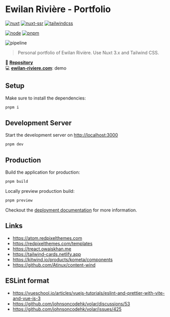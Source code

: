 # Ewilan Rivière - Portfolio

[![nuxt](https://img.shields.io/static/v1?label=Nuxt&message=v3.*&color=00C58E&style=flat-square&logo=nuxt.js&logoColor=ffffff)](https://nuxtjs.org/)
[![nuxt-ssr](https://img.shields.io/static/v1?label=Designed%20to%20be&message=SSR&color=00C58E&style=flat-square&logo=nuxt.js&logoColor=ffffff)](https://nuxtjs.org/docs/concepts/server-side-rendering/)
[![tailwindcss](https://img.shields.io/static/v1?label=Tailwind%20CSS&message=v3.*&color=38B2AC&style=flat-square&logo=tailwind-css&logoColor=ffffff)](https://tailwindcss.com/)

[![node](https://img.shields.io/static/v1?label=NodeJS&message=v16.*&color=339933&style=flat-square&logo=node.js&logoColor=ffffff)](https://nodejs.org/en)
[![pnpm](https://img.shields.io/static/v1?label=pnpm&message=v7.*&color=F69220&style=flat-square&logo=pnpm&logoColor=ffffff)](https://pnpm.io)

![pipeline](https://gitlab.com/ewilan-riviere/portfolio/badges/main/pipeline.svg)

>Personal portfolio of Ewilan Rivière. Use Nuxt 3.x and Tailwind CSS.

📀 [**Repository**](https://gitlab.com/ewilan-riviere/portfolio)  
💻 [**ewilan-riviere.com**](https://ewilan-riviere.com): demo

## Setup

Make sure to install the dependencies:

```bash
pnpm i
```

## Development Server

Start the development server on <http://localhost:3000>

```bash
pnpm dev
```

## Production

Build the application for production:

```bash
pnpm build
```

Locally preview production build:

```bash
pnpm preview
```

Checkout the [deployment documentation](https://v3.nuxtjs.org/docs/deployment) for more information.

## Links

- <https://atom.redpixelthemes.com>
- <https://redpixelthemes.com/templates>
- <https://treact.owaiskhan.me>
- <https://tailwind-cards.netlify.app>
- <https://kitwind.io/products/kometa/components>
- <https://github.com/Atinux/content-wind>

## ESLint format

- <https://vueschool.io/articles/vuejs-tutorials/eslint-and-prettier-with-vite-and-vue-js-3>
- <https://github.com/johnsoncodehk/volar/discussions/53>
- <https://github.com/johnsoncodehk/volar/issues/425>
